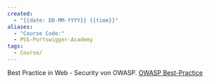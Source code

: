 ```yaml
---
created:
  - "{{date: DD-MM-YYYY}} {{time}}"
aliases:
  - "Course Code:"
  - PSS-Portswigger-Academy
tags:
  - Course/
---
```

Best Practice in Web - Security von OWASP.
[OWASP Best-Practice]("https://github.com/owasp/asvs/blob/master/5.0/en/")